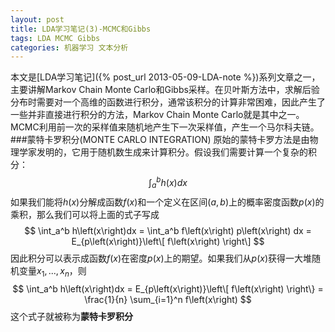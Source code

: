 ```yaml
---
layout: post
title: LDA学习笔记(3)-MCMC和Gibbs
tags: LDA MCMC Gibbs
categories: 机器学习 文本分析
---
```

本文是[LDA学习笔记]({% post_url 2013-05-09-LDA-note %})系列文章之一，主要讲解Markov Chain Monte Carlo和Gibbs采样。在贝叶斯方法中，求解后验分布时需要对一个高维的函数进行积分，通常该积分的计算非常困难，因此产生了一些并非直接进行积分的方法，Markov Chain Monte Carlo就是其中之一。MCMC利用前一次的采样值来随机地产生下一次采样值，产生一个马尔科夫链。
###蒙特卡罗积分(MONTE CARLO INTEGRATION)
原始的蒙特卡罗方法是由物理学家发明的，它用于随机数生成来计算积分。假设我们需要计算一个复杂的积分：
$$
\int_a^b h\left(x\right) dx
$$
如果我们能将$h\left(x\right)$分解成函数$f\left(x\right)$和一个定义在区间$\left(a,b\right)$上的概率密度函数$p\left(x\right)$的乘积，那么我们可以将上面的式子写成
$$
\int_a^b h\left(x\right)dx = \int_a^b f\left(x\right) p\left(x\right) dx = E_{p\left(x\right)}\left\[ f\left(x\right) \right\]
$$
因此积分可以表示成函数$f\left(x\right)$在密度$p\left(x\right)$上的期望。如果我们从$p\left(x\right)$获得一大堆随机变量$x_1,...,x_n$，则
$$
\int_a^b h\left(x\right)dx = E_{p\left(x\right)}\left\[ f\left(x\right) \right\} = \frac{1}{n} \sum_{i=1}^n f\left(x\right)
$$
这个式子就被称为**蒙特卡罗积分**